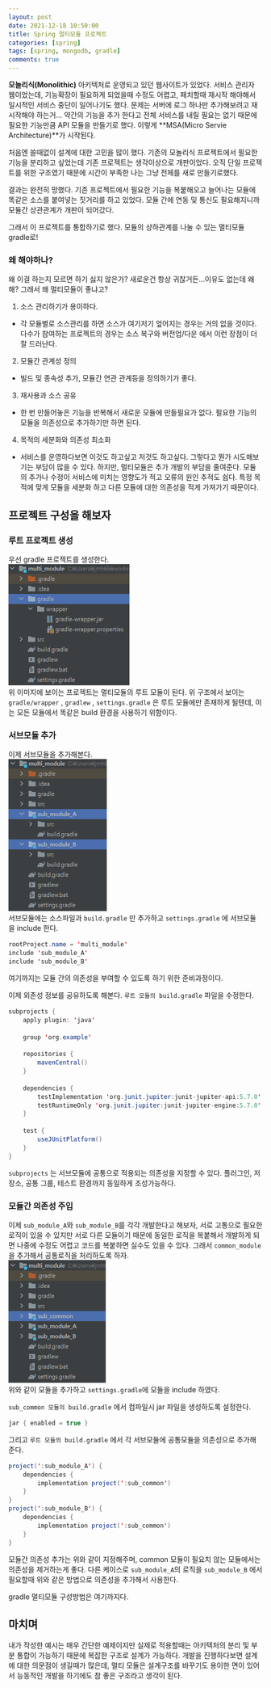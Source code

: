 ```yaml
---
layout: post
date: 2021-12-18 10:50:00
title: Spring 멀티모듈 프로젝트
categories: [spring]
tags: [spring, mongodb, gradle]
comments: true
---
```


**모놀리식(Monolithic)** 아키텍처로 운영되고 있던 웹사이트가 있었다.
서비스 관리자 웹이었는데, 기능확장이 필요하게 되었을때 수정도 어렵고, 패치할때 재시작 해야해서 일시적인 서비스 중단이 일어나기도 했다.
 문제는 서버에 로그 하나만 추가해보려고 재시작해야 하는거... 약간의 기능을 추가 한다고 전체 서비스를 내릴 필요는 없기 때문에 필요한 기능만큼 API 모듈을 만들기로 했다. 이렇게 **MSA(Micro Servie Architecture)**가 시작된다.
 
 처음엔 쓸때없이 설계에 대한 고민을 많이 했다. 기존의 모놀리식 프로젝트에서 필요한 기능을 분리하고 싶었는데 기존 프로젝트는 생각이상으로 개판이었다. 오직 단일 프로젝트를 위한 구조였기 때문에 시간이 부족한 나는 그냥 전체를 새로 만들기로했다.
 
결과는 완전히 망했다. 기존 프로젝트에서 필요한 기능을 복붙해오고 늘어나는 모듈에 똑같은 소스를 붙여넣는 짓거리를 하고 있었다. 모듈 간에 연동 및 통신도 필요해지니까 모듈간 상관관계가 개판이 되어갔다.

그래서 이 프로젝트를 통합하기로 했다. 모듈의 상하관계를 나눌 수 있는 멀티모듈 gradle로!
   

### 왜 해야하나?
 왜 이걸 하는지 모르면 하기 싫지 않은가? 새로운건 항상 귀찮거든...이유도 없는데 왜 해?
 그래서 왜 멀티모듈이 좋냐고?
 
 1. 소스 관리하기가 용이하다.
 - 각 모듈별로 소스관리를 하면 소스가 여기저기 엎어지는 경우는 거의 없을 것이다. 다수가 참여하는 프로젝트의 경우는 소스 복구와 버전업/다운 에서 이런 장점이 더 잘 드러난다.
    
 2. 모듈간 관계성 정의
 - 빌드 및 종속성 추가, 모듈간 연관 관계등을 정의하기가 좋다.
 
 3. 재사용과 소스 공유
 - 한 번 만들어놓은 기능을 반복해서 새로운 모듈에 만들필요가 없다. 필요한 기능의 모듈을 의존성으로 추가하기만 하면 된다.
    
 4. 목적의 세분화와 의존성 최소화
 - 서비스를 운영하다보면 이것도 하고싶고 저것도 하고싶다. 그렇다고 뭔가 시도해보기는 부담이 많을 수 있다. 하지만, 멀티모듈은 추가 개발의 부담을 줄여준다. 모듈의 추가나 수정이 서비스에 미치는 영향도가 적고 오류의 원인 추적도 쉽다. 특정 목적에 맞게 모듈을 세분화 하고 다른 모듈에 대한 의존성을 적게 가져가기 때문이다.


## 프로젝트 구성을 해보자

### 루트 프로젝트 생성
우선 gradle 프로젝트를 생성한다.   
![](/assets/post/img.png)   
위 이미지에 보이는 프로젝트는 멀티모듈의 루트 모듈이 된다.
위 구조에서 보이는 `gradle/wrapper` , `gradlew` , `settings.gradle` 은 루트 모듈에만 존재하게 될텐데, 이는 모든 모듈에서 똑같은 build 환경을 사용하기 위함이다.


### 서브모듈 추가
이제 서브모듈을 추가해본다.   
![](/assets/post/img_1.png)   
서브모듈에는 소스파일과 `build.gradle` 만 추가하고 `settings.gradle` 에 서브모듈을 include 한다.
~~~ java
rootProject.name = 'multi_module'
include 'sub_module_A'
include 'sub_module_B'
~~~
여기까지는 모듈 간의 의존성을 부여할 수 있도록 하기 위한 준비과정이다.

이제 외존성 정보를 공유하도록 해본다. `루트 모듈의 build.gradle` 파일을 수정한다.
~~~ java
subprojects {
    apply plugin: 'java'

    group 'org.example'

    repositories {
        mavenCentral()
    }

    dependencies {
        testImplementation 'org.junit.jupiter:junit-jupiter-api:5.7.0'
        testRuntimeOnly 'org.junit.jupiter:junit-jupiter-engine:5.7.0'
    }

    test {
        useJUnitPlatform()
    }
}
~~~
`subprojects` 는 서브모듈에 공통으로 적용되는 의존성을 지정할 수 있다. 플러그인, 저장소, 공통 그룹, 테스트 환경까지 동일하게 조성가능하다.


### 모듈간 의존성 주입
이제 `sub_module_A`와 `sub_module_B`를 각각 개발한다고 해보자, 서로 고통으로 필요한 로직이 있을 수 있지만 서로 다른 모듈이기 때문에 동일한 로직을 복붙해서 개발하게 되면 나중에 수정도 어렵고 코드를 복붙하면 실수도 있을 수 있다. 그래서 `common_module`을 추가해서 공통로직을 처리하도록 하자.   
![](/assets/post/img_2.png)   
위와 같이 모듈을 추가하고 `settings.gradle`에 모듈을 include 하였다.

`sub_common 모듈의 build.gradle` 에서 컴파일시 jar 파일을 생성하도록 설정한다.
~~~ java
jar { enabled = true }
~~~

그리고 `루트 모듈의 build.gradle` 에서 각 서브모듈에 공통모듈을 의존성으로 추가해준다.
~~~ java
project(':sub_module_A') {
    dependencies {
        implementation project(':sub_common')
    }
}
project(':sub_module_B') {
    dependencies {
        implementation project(':sub_common')
    }
}
~~~
모듈간 의존성 추가는 위와 같이 지정해주며, common 모듈이 필요치 않는 모듈에서는 의존성을 제거하는게 좋다. 다른 케이스로 `sub_module_A`의 로직을 `sub_module_B` 에서 필요할때 위와 같은 방법으로 의존성을 추가해서 사용한다.

gradle 멀티모듈 구성방법은 여기까지다. 

## 마치며
내가 작성한 예시는 매우 간단한 예제이지만 실제로 적용할때는 아키텍처의 분리 및 부분 통합이 가능하기 때문에 복잡한 구조로 설계가 가능하다. 개발을 진행하다보면 설계에 대한 의문점이 생길때가 많은데, 멀티 모듈은 설계구조를 바꾸기도 용이한 면이 있어서 능동적인 개발을 하기에도 참 좋은 구조라고 생각이 된다.
